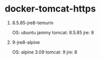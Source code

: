 # docker-tomcat-https

1. 8.5.85-jre8-temurin
   
   OS: ubuntu jammy
   tomcat: 8.5.85
   jre: 8

2. 9-jre8-alpine

    OS: alpine 3.09
    tomcat: 9
    jre: 8

